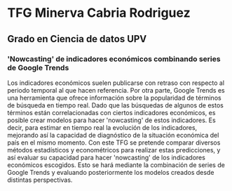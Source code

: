 # TFG Minerva Cabria Rodriguez
## Grado en Ciencia de datos UPV 
### 'Nowcasting' de indicadores económicos combinando series de Google Trends 

Los indicadores económicos suelen publicarse con retraso con respecto al periodo temporal al que hacen referencia. 
Por otra parte, Google Trends es una herramienta que ofrece información sobre la popularidad de términos de búsqueda en tiempo real.
Dado que las búsquedas de algunos de estos términos están correlacionadas con ciertos indicadores económicos, es posible crear modelos 
para hacer 'nowcasting' de estos indicadores. Es decir, para estimar en tiempo real la evolución de los indicadores, mejorando así 
la capacidad de diagnóstico de la situación económica del país en el mismo momento. Con este TFG se pretende comparar diversos métodos 
estadísticos y econométricos para realizar estas predicciones, y así evaluar su capacidad para hacer 'nowcasting' de los indicadores 
económicos escogidos. Esto se hará mediante la combinación de series de Google Trends y evaluando posteriormente los modelos creados desde 
distintas perspectivas.
